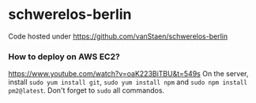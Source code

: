 # schwerelos-berlin
Code hosted under https://github.com/vanStaen/schwerelos-berlin

### How to deploy on AWS EC2?
https://www.youtube.com/watch?v=oaK223BiTBU&t=549s
On the server, install `sudo yum install git`, `sudo yum install npm` and `sudo npm install pm2@latest`. Don't forget to `sudo` all commandos. 
